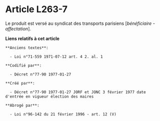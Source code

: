 # Article L263-7

Le produit est versé au syndicat des transports parisiens [*bénéficiaire - affectation*].

**Liens relatifs à cet article**

	**Anciens textes**:

	  - Loi n°71-559 1971-07-12 art. 4 2. al. 1

	**Codifié par**:

	  - Décret n°77-90 1977-01-27

	**Créé par**:

	  - Décret n°77-90 1977-01-27 JORF et JONC 3 février 1977 date d'entrée en vigueur élection des maires

	**Abrogé par**:

	  - Loi n°96-142 du 21 février 1996 - art. 12 (V)
